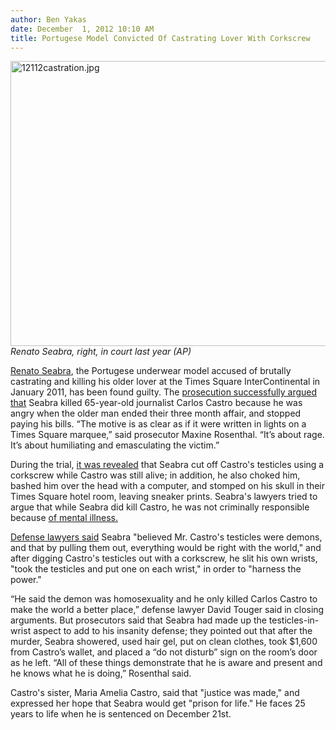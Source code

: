 ```yaml
---
author: Ben Yakas
date: December  1, 2012 10:10 AM
title: Portugese Model Convicted Of Castrating Lover With Corkscrew
---
```


<p><span class="mt-enclosure mt-enclosure-image" style="display: inline;"> </span></p><div class="image-none"> <img alt="12112castration.jpg" src="https://web.archive.org/web/20130609234009im_/http://gothamist.com/attachments/byakas/12112castration.jpg" width="640" height="456"> <br> <i> Renato Seabra, right, in court last year (AP)</i></div> <p></p>

<p><a href="https://web.archive.org/web/20130609234009/http://gothamist.com/tags/renatoseabra">Renato Seabra</a>, the Portugese underwear model accused of brutally castrating and killing his older lover at the Times Square InterContinental in January 2011, has been found guilty. The <a href="https://web.archive.org/web/20130609234009/http://www.nytimes.com/2012/12/01/nyregion/portuguese-model-renato-seabra-convicted-of-killing-his-lover.html?partner=rss&amp;emc=rss">prosecution successfully argued that</a> Seabra killed 65-year-old journalist Carlos Castro because he was angry when the older man ended their three month affair, and stopped paying his bills. &#x201C;The motive is as clear as if it were written in lights on a Times Square marquee,&#x201D; said prosecutor Maxine Rosenthal. &#x201C;It&#x2019;s about rage. It&#x2019;s about humiliating and emasculating the victim.&#x201D;</p>

<p>During the trial, <a href="https://web.archive.org/web/20130609234009/http://gothamist.com/2012/10/06/lawyer_says_castrating_model_put_lo.php">it was revealed</a> that Seabra cut off Castro&apos;s testicles using a corkscrew while Castro was still alive; in addition, he also choked him, bashed him over the head with a computer, and stomped on his skull in their Times Square hotel room, leaving sneaker prints. Seabra&apos;s lawyers tried to argue that while Seabra did kill Castro, he was not criminally responsible because <a href="https://web.archive.org/web/20130609234009/http://gothamist.com/2011/06/03/castrating_male_model_seeks_insanit.php">of mental illness.</a></p>

<p><a href="https://web.archive.org/web/20130609234009/http://gothamist.com/2012/09/14/alleged_corkscrew_castrating_killer.php">Defense lawyers said</a> Seabra &quot;believed Mr. Castro&apos;s testicles were demons, and that by pulling them out, everything would be right with the world,&quot; and after digging Castro&apos;s testicles out with a corkscrew, he slit his own wrists, &quot;took the testicles and put one on each wrist,&quot; in order to &quot;harness the power.&quot; </p>

<p>&#x201C;He said the demon was homosexuality and he only killed Carlos Castro to make the world a better place,&#x201D; defense lawyer David Touger said in closing arguments. But prosecutors said that Seabra had made up the testicles-in-wrist aspect to add to his insanity defense; they pointed out that after the murder, Seabra showered, used hair gel, put on clean clothes, took $1,600 from Castro&#x2019;s wallet, and placed a &#x201C;do not disturb&#x201D; sign on the room&#x2019;s door as he left. &#x201C;All of these things demonstrate that he is aware and present and he knows what he is doing,&#x201D; Rosenthal said.</p>

<p>Castro&apos;s sister, Maria Amelia Castro, said that &quot;justice was made,&quot; and expressed her hope that Seabra would get &quot;prison for life.&quot; He faces 25 years to life when he is sentenced on December 21st.</p>